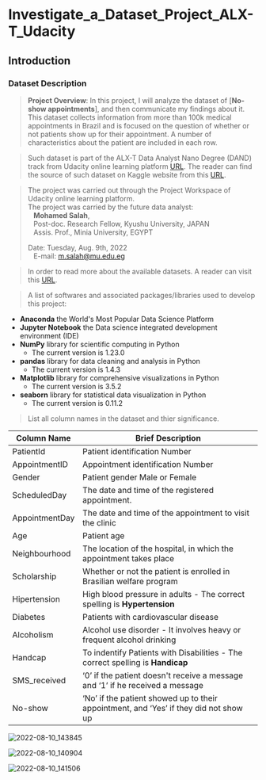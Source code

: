 # Investigate_a_Dataset_Project_ALX-T_Udacity


## Introduction


### Dataset Description 

> **Project Overview**:
In this project, I will analyze the dataset of [**No-show appointments**], and then communicate my findings about it. This dataset collects information from more than 100k medical appointments in Brazil and is focused on the question of whether or not patients show up for their appointment. A number of characteristics about the patient are included in each row.

> Such dataset is part of the ALX-T Data Analyst Nano Degree (DAND) track from Udacity online learning platform [URL](https://www.alxafrica.com/programme_post/data-analyst/). The reader can find the source of such dataset on Kaggle website from this [URL](https://www.kaggle.com/datasets/joniarroba/noshowappointments).

> The project was carried out through the Project Workspace of Udacity online learning platform.
<br> The project was carried by the future data analyst: 
<br><code>    </code> **Mohamed Salah**, 
<br><code>      </code> Post-doc. Research Fellow, Kyushu University, JAPAN
<br><code>      </code> Assis. Prof., Minia University, EGYPT
<br><code>      </code> Date: Tuesday, Aug. 9th, 2022
<br><code>      </code> E-mail:  m.salah@mu.edu.eg

> In order to read more about the available datasets. A reader can visit this [URL](https://docs.google.com/document/d/e/2PACX-1vTlVmknRRnfy_4eTrjw5hYGaiQim5ctr9naaRd4V9du2B5bxpd8FEH3KtDgp8qVekw7Cj1GLk1IXdZi/pub?embedded=True).

> A list of softwares and associated packages/libraries used to develop this project:
* **Anaconda** the World's Most Popular Data Science Platform
* **Jupyter Notebook** the Data science integrated development environment (IDE)
* **NumPy** library for scientific computing in Python 
     - The current version is 1.23.0
* **pandas** library for data cleaning and analysis in Python
     - The current version is 1.4.3
* **Matplotlib** library for comprehensive visualizations in Python
     - The current version is 3.5.2
* **seaborn** library for statistical data visualization in Python
     - The current version is 0.11.2

> List all column names in the dataset and thier significance.

| Column Name | Brief Description |
| --- | --- |
| PatientId | Patient identification Number |
| AppointmentID | Appointment identification Number |
| Gender | Patient gender Male or Female |
| ScheduledDay | The date and time of the registered appointment. |
| AppointmentDay | The date and time of the appointment to visit the clinic |
| Age | Patient age |
| Neighbourhood | The location of the hospital, in which the appointment takes place |
| Scholarship | Whether or not the patient is enrolled in Brasilian welfare program |
| Hipertension | High blood pressure in adults - The correct spelling is **Hypertension** |
| Diabetes | Patients with cardiovascular disease |
| Alcoholism | Alcohol use disorder - It involves heavy or frequent alcohol drinking |
| Handcap | To indentify Patients with Disabilities - The correct spelling is **Handicap** |
| SMS_received | ‘0’ if the patient doesn't receive a message and ‘1’ if he received a message |
| No-show | ‘No’ if the patient showed up to their appointment, and ‘Yes’ if they did not show up | 



![2022-08-10_143845](https://user-images.githubusercontent.com/24820631/183824145-d3531d43-b96e-4061-b15a-6c88b3ee2493.png)

![2022-08-10_140904](https://user-images.githubusercontent.com/24820631/183824175-54e7d664-2869-42ba-a7ce-d3730aaa1958.png)

![2022-08-10_141506](https://user-images.githubusercontent.com/24820631/183824198-c4b992e8-5971-4ba6-bd4b-e2d17369dfbc.png)
